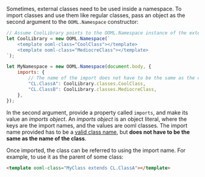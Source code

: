 Sometimes, external classes need to be used inside a namespace. To import classes and use them like regular classes, pass an object as the second argument to the `OOML.Namespace` constructor:

```javascript
// Assume CoolLibrary points to the OOML.Namespace instance of the external library
let CoolLibrary = new OOML.Namespace(`
    <template ooml-class="CoolClass"></template>
    <template ooml-class="MediocreClass"></template>
`);

let MyNamespace = new OOML.Namespace(document.body, {
    imports: {
        // The name of the import does not have to be the same as the class's name
        "CL.ClassA": CoolLibrary.classes.CoolClass,
        "CL.ClassB": CoolLibrary.classes.MediocreClass,
    },
});
```

In the second argument, provide a property called `imports`, and make its value an *imports object*. An *imports object* is an object literal, where the keys are the import names, and the values are ooml classes. The import name provided has to be a [valid class name](#Identifiers), but **does not have to be the same as the name of the class**.

Once imported, the class can be referred to using the import name. For example, to use it as the parent of some class:

```html
<template ooml-class="MyClass extends CL.ClassA"></template>
```
